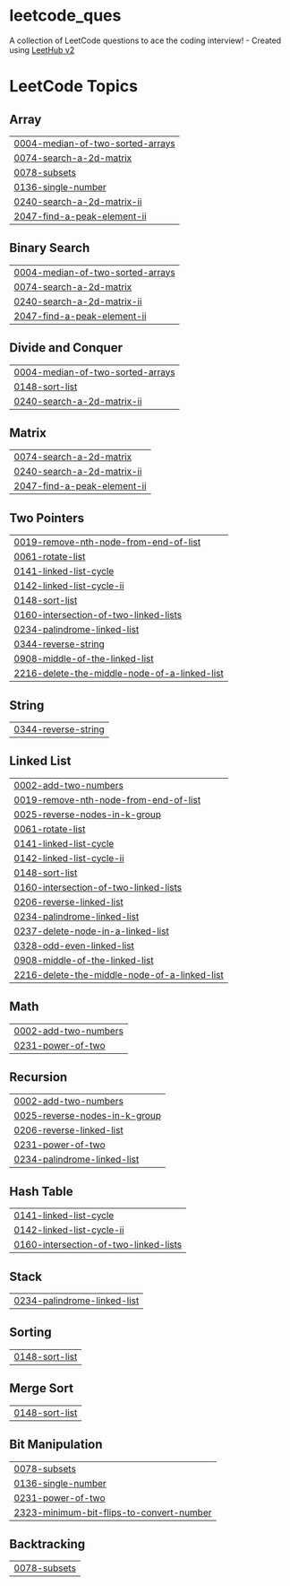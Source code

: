 # leetcode_ques
A collection of LeetCode questions to ace the coding interview! - Created using [LeetHub v2](https://github.com/arunbhardwaj/LeetHub-2.0)

<!---LeetCode Topics Start-->
# LeetCode Topics
## Array
|  |
| ------- |
| [0004-median-of-two-sorted-arrays](https://github.com/piyushrana31/leetcode_ques/tree/master/0004-median-of-two-sorted-arrays) |
| [0074-search-a-2d-matrix](https://github.com/piyushrana31/leetcode_ques/tree/master/0074-search-a-2d-matrix) |
| [0078-subsets](https://github.com/piyushrana31/leetcode_ques/tree/master/0078-subsets) |
| [0136-single-number](https://github.com/piyushrana31/leetcode_ques/tree/master/0136-single-number) |
| [0240-search-a-2d-matrix-ii](https://github.com/piyushrana31/leetcode_ques/tree/master/0240-search-a-2d-matrix-ii) |
| [2047-find-a-peak-element-ii](https://github.com/piyushrana31/leetcode_ques/tree/master/2047-find-a-peak-element-ii) |
## Binary Search
|  |
| ------- |
| [0004-median-of-two-sorted-arrays](https://github.com/piyushrana31/leetcode_ques/tree/master/0004-median-of-two-sorted-arrays) |
| [0074-search-a-2d-matrix](https://github.com/piyushrana31/leetcode_ques/tree/master/0074-search-a-2d-matrix) |
| [0240-search-a-2d-matrix-ii](https://github.com/piyushrana31/leetcode_ques/tree/master/0240-search-a-2d-matrix-ii) |
| [2047-find-a-peak-element-ii](https://github.com/piyushrana31/leetcode_ques/tree/master/2047-find-a-peak-element-ii) |
## Divide and Conquer
|  |
| ------- |
| [0004-median-of-two-sorted-arrays](https://github.com/piyushrana31/leetcode_ques/tree/master/0004-median-of-two-sorted-arrays) |
| [0148-sort-list](https://github.com/piyushrana31/leetcode_ques/tree/master/0148-sort-list) |
| [0240-search-a-2d-matrix-ii](https://github.com/piyushrana31/leetcode_ques/tree/master/0240-search-a-2d-matrix-ii) |
## Matrix
|  |
| ------- |
| [0074-search-a-2d-matrix](https://github.com/piyushrana31/leetcode_ques/tree/master/0074-search-a-2d-matrix) |
| [0240-search-a-2d-matrix-ii](https://github.com/piyushrana31/leetcode_ques/tree/master/0240-search-a-2d-matrix-ii) |
| [2047-find-a-peak-element-ii](https://github.com/piyushrana31/leetcode_ques/tree/master/2047-find-a-peak-element-ii) |
## Two Pointers
|  |
| ------- |
| [0019-remove-nth-node-from-end-of-list](https://github.com/piyushrana31/leetcode_ques/tree/master/0019-remove-nth-node-from-end-of-list) |
| [0061-rotate-list](https://github.com/piyushrana31/leetcode_ques/tree/master/0061-rotate-list) |
| [0141-linked-list-cycle](https://github.com/piyushrana31/leetcode_ques/tree/master/0141-linked-list-cycle) |
| [0142-linked-list-cycle-ii](https://github.com/piyushrana31/leetcode_ques/tree/master/0142-linked-list-cycle-ii) |
| [0148-sort-list](https://github.com/piyushrana31/leetcode_ques/tree/master/0148-sort-list) |
| [0160-intersection-of-two-linked-lists](https://github.com/piyushrana31/leetcode_ques/tree/master/0160-intersection-of-two-linked-lists) |
| [0234-palindrome-linked-list](https://github.com/piyushrana31/leetcode_ques/tree/master/0234-palindrome-linked-list) |
| [0344-reverse-string](https://github.com/piyushrana31/leetcode_ques/tree/master/0344-reverse-string) |
| [0908-middle-of-the-linked-list](https://github.com/piyushrana31/leetcode_ques/tree/master/0908-middle-of-the-linked-list) |
| [2216-delete-the-middle-node-of-a-linked-list](https://github.com/piyushrana31/leetcode_ques/tree/master/2216-delete-the-middle-node-of-a-linked-list) |
## String
|  |
| ------- |
| [0344-reverse-string](https://github.com/piyushrana31/leetcode_ques/tree/master/0344-reverse-string) |
## Linked List
|  |
| ------- |
| [0002-add-two-numbers](https://github.com/piyushrana31/leetcode_ques/tree/master/0002-add-two-numbers) |
| [0019-remove-nth-node-from-end-of-list](https://github.com/piyushrana31/leetcode_ques/tree/master/0019-remove-nth-node-from-end-of-list) |
| [0025-reverse-nodes-in-k-group](https://github.com/piyushrana31/leetcode_ques/tree/master/0025-reverse-nodes-in-k-group) |
| [0061-rotate-list](https://github.com/piyushrana31/leetcode_ques/tree/master/0061-rotate-list) |
| [0141-linked-list-cycle](https://github.com/piyushrana31/leetcode_ques/tree/master/0141-linked-list-cycle) |
| [0142-linked-list-cycle-ii](https://github.com/piyushrana31/leetcode_ques/tree/master/0142-linked-list-cycle-ii) |
| [0148-sort-list](https://github.com/piyushrana31/leetcode_ques/tree/master/0148-sort-list) |
| [0160-intersection-of-two-linked-lists](https://github.com/piyushrana31/leetcode_ques/tree/master/0160-intersection-of-two-linked-lists) |
| [0206-reverse-linked-list](https://github.com/piyushrana31/leetcode_ques/tree/master/0206-reverse-linked-list) |
| [0234-palindrome-linked-list](https://github.com/piyushrana31/leetcode_ques/tree/master/0234-palindrome-linked-list) |
| [0237-delete-node-in-a-linked-list](https://github.com/piyushrana31/leetcode_ques/tree/master/0237-delete-node-in-a-linked-list) |
| [0328-odd-even-linked-list](https://github.com/piyushrana31/leetcode_ques/tree/master/0328-odd-even-linked-list) |
| [0908-middle-of-the-linked-list](https://github.com/piyushrana31/leetcode_ques/tree/master/0908-middle-of-the-linked-list) |
| [2216-delete-the-middle-node-of-a-linked-list](https://github.com/piyushrana31/leetcode_ques/tree/master/2216-delete-the-middle-node-of-a-linked-list) |
## Math
|  |
| ------- |
| [0002-add-two-numbers](https://github.com/piyushrana31/leetcode_ques/tree/master/0002-add-two-numbers) |
| [0231-power-of-two](https://github.com/piyushrana31/leetcode_ques/tree/master/0231-power-of-two) |
## Recursion
|  |
| ------- |
| [0002-add-two-numbers](https://github.com/piyushrana31/leetcode_ques/tree/master/0002-add-two-numbers) |
| [0025-reverse-nodes-in-k-group](https://github.com/piyushrana31/leetcode_ques/tree/master/0025-reverse-nodes-in-k-group) |
| [0206-reverse-linked-list](https://github.com/piyushrana31/leetcode_ques/tree/master/0206-reverse-linked-list) |
| [0231-power-of-two](https://github.com/piyushrana31/leetcode_ques/tree/master/0231-power-of-two) |
| [0234-palindrome-linked-list](https://github.com/piyushrana31/leetcode_ques/tree/master/0234-palindrome-linked-list) |
## Hash Table
|  |
| ------- |
| [0141-linked-list-cycle](https://github.com/piyushrana31/leetcode_ques/tree/master/0141-linked-list-cycle) |
| [0142-linked-list-cycle-ii](https://github.com/piyushrana31/leetcode_ques/tree/master/0142-linked-list-cycle-ii) |
| [0160-intersection-of-two-linked-lists](https://github.com/piyushrana31/leetcode_ques/tree/master/0160-intersection-of-two-linked-lists) |
## Stack
|  |
| ------- |
| [0234-palindrome-linked-list](https://github.com/piyushrana31/leetcode_ques/tree/master/0234-palindrome-linked-list) |
## Sorting
|  |
| ------- |
| [0148-sort-list](https://github.com/piyushrana31/leetcode_ques/tree/master/0148-sort-list) |
## Merge Sort
|  |
| ------- |
| [0148-sort-list](https://github.com/piyushrana31/leetcode_ques/tree/master/0148-sort-list) |
## Bit Manipulation
|  |
| ------- |
| [0078-subsets](https://github.com/piyushrana31/leetcode_ques/tree/master/0078-subsets) |
| [0136-single-number](https://github.com/piyushrana31/leetcode_ques/tree/master/0136-single-number) |
| [0231-power-of-two](https://github.com/piyushrana31/leetcode_ques/tree/master/0231-power-of-two) |
| [2323-minimum-bit-flips-to-convert-number](https://github.com/piyushrana31/leetcode_ques/tree/master/2323-minimum-bit-flips-to-convert-number) |
## Backtracking
|  |
| ------- |
| [0078-subsets](https://github.com/piyushrana31/leetcode_ques/tree/master/0078-subsets) |
<!---LeetCode Topics End-->